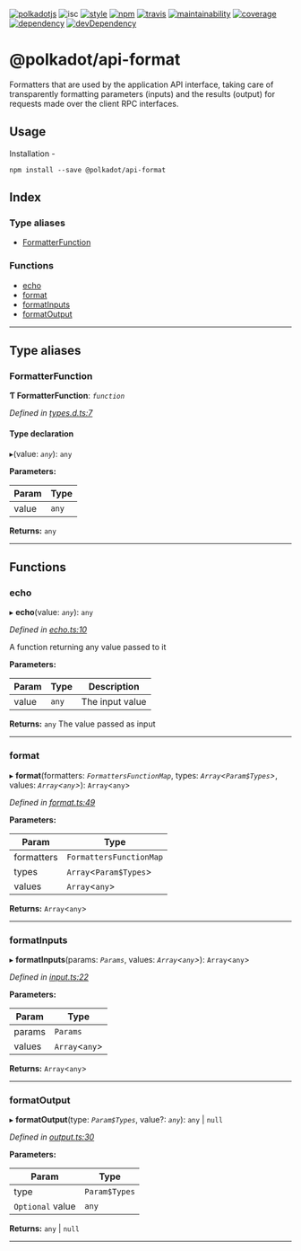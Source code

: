 
[![polkadotjs](https://img.shields.io/badge/polkadot-js-orange.svg?style=flat-square)](https://polkadot.js.org) ![isc](https://img.shields.io/badge/license-ISC-lightgrey.svg?style=flat-square) [![style](https://img.shields.io/badge/code%20style-semistandard-lightgrey.svg?style=flat-square)](https://github.com/Flet/semistandard) [![npm](https://img.shields.io/npm/v/@polkadot/api-format.svg?style=flat-square)](https://www.npmjs.com/package/@polkadot/api-format) [![travis](https://img.shields.io/travis/polkadot-js/api.svg?style=flat-square)](https://travis-ci.org/polkadot-js/api) [![maintainability](https://img.shields.io/codeclimate/maintainability/polkadot-js/api.svg?style=flat-square)](https://codeclimate.com/github/polkadot-js/api/maintainability) [![coverage](https://img.shields.io/coveralls/polkadot-js/api.svg?style=flat-square)](https://coveralls.io/github/polkadot-js/api?branch=master) [![dependency](https://david-dm.org/polkadot-js/api.svg?style=flat-square&path=packages/api-format)](https://david-dm.org/polkadot-js/api?path=packages/api-format) [![devDependency](https://david-dm.org/polkadot-js/api/dev-status.svg?style=flat-square&path=packages/api-format)](https://david-dm.org/polkadot-js/api?path=packages/api-format#info=devDependencies)

@polkadot/api-format
====================

Formatters that are used by the application API interface, taking care of transparently formatting parameters (inputs) and the results (output) for requests made over the client RPC interfaces.

Usage
-----

Installation -

```
npm install --save @polkadot/api-format
```

## Index

### Type aliases

* [FormatterFunction](#formatterfunction)

### Functions

* [echo](#echo)
* [format](#format)
* [formatInputs](#formatinputs)
* [formatOutput](#formatoutput)

---

## Type aliases

<a id="formatterfunction"></a>

###  FormatterFunction

**Ƭ FormatterFunction**: *`function`*

*Defined in [types.d.ts:7](https://github.com/chevdor/polkadot-js-api/blob/16237c4/packages/api-format/src/types.d.ts#L7)*

#### Type declaration
▸(value: *`any`*): `any`

**Parameters:**

| Param | Type |
| ------ | ------ |
| value | `any` |

**Returns:** `any`

___

## Functions

<a id="echo"></a>

###  echo

▸ **echo**(value: *`any`*): `any`

*Defined in [echo.ts:10](https://github.com/chevdor/polkadot-js-api/blob/16237c4/packages/api-format/src/echo.ts#L10)*

A function returning any value passed to it

**Parameters:**

| Param | Type | Description |
| ------ | ------ | ------ |
| value | `any` |  The input value |

**Returns:** `any`
The value passed as input

___
<a id="format"></a>

###  format

▸ **format**(formatters: *`FormattersFunctionMap`*, types: *`Array`<`Param$Types`>*, values: *`Array`<`any`>*): `Array`<`any`>

*Defined in [format.ts:49](https://github.com/chevdor/polkadot-js-api/blob/16237c4/packages/api-format/src/format.ts#L49)*

**Parameters:**

| Param | Type |
| ------ | ------ |
| formatters | `FormattersFunctionMap` |
| types | `Array`<`Param$Types`> |
| values | `Array`<`any`> |

**Returns:** `Array`<`any`>

___
<a id="formatinputs"></a>

###  formatInputs

▸ **formatInputs**(params: *`Params`*, values: *`Array`<`any`>*): `Array`<`any`>

*Defined in [input.ts:22](https://github.com/chevdor/polkadot-js-api/blob/16237c4/packages/api-format/src/input.ts#L22)*

**Parameters:**

| Param | Type |
| ------ | ------ |
| params | `Params` |
| values | `Array`<`any`> |

**Returns:** `Array`<`any`>

___
<a id="formatoutput"></a>

###  formatOutput

▸ **formatOutput**(type: *`Param$Types`*, value?: *`any`*):  `any` &#124; `null`

*Defined in [output.ts:30](https://github.com/chevdor/polkadot-js-api/blob/16237c4/packages/api-format/src/output.ts#L30)*

**Parameters:**

| Param | Type |
| ------ | ------ |
| type | `Param$Types` |
| `Optional` value | `any` |

**Returns:**  `any` &#124; `null`

___

